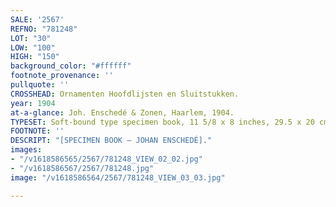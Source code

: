 ```yaml
---
SALE: '2567'
REFNO: "781248"
LOT: "30"
LOW: "100"
HIGH: "150"
background_color: "#ffffff"
footnote_provenance: ''
pullquote: ''
CROSSHEAD: Ornamenten Hoofdlijsten en Sluitstukken.
year: 1904
at-a-glance: Joh. Enschedé & Zonen, Haarlem, 1904.
TYPESET: Soft-bound type specimen book, 11 5/8 x 8 inches, 29.5 x 20 cm.
FOOTNOTE: ''
DESCRIPT: "[SPECIMEN BOOK — JOHAN ENSCHEDÉ]."
images:
- "/v1618586565/2567/781248_VIEW_02_02.jpg"
- "/v1618586567/2567/781248.jpg"
image: "/v1618586564/2567/781248_VIEW_03_03.jpg"

---
```

